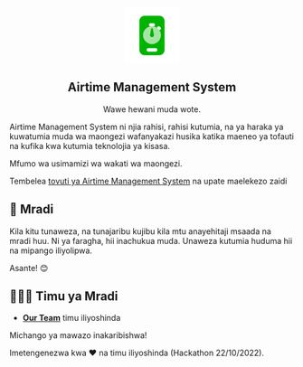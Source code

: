 <p align="center">
 <img width="100px" src="./assets/img/logo/icon-green-white-round.png" align="center" alt="Tukumbushe-Logo" />
 <h2 align="center">Airtime Management System</h2>
 <p align="center">Wawe hewani muda wote.</p>

Airtime Management System ni njia rahisi, rahisi kutumia, na ya haraka ya kuwatumia muda wa maongezi wafanyakazi husika katika maeneo ya tofauti na kufika kwa kutumia teknolojia ya kisasa.

Mfumo wa usimamizi wa wakati wa maongezi.

Tembelea [tovuti ya Airtime Management System](https://airtimems.com) na upate maelekezo zaidi</p>

## 💖 Mradi

Kila kitu tunaweza, na tunajaribu kujibu kila mtu anayehitaji msaada na mradi huu. Ni ya faragha,
hii inachukua muda. Unaweza kutumia huduma hii na mipango iliyolipwa.

Asante! 😊

## 👨🏾‍💻 Timu ya Mradi

- **[Our Team](https://github.com/orgs/airtime-distributor/people)** timu iliyoshinda<br>

Michango ya mawazo inakaribishwa!

Imetengenezwa kwa ❤️ na timu iliyoshinda (Hackathon 22/10/2022).
